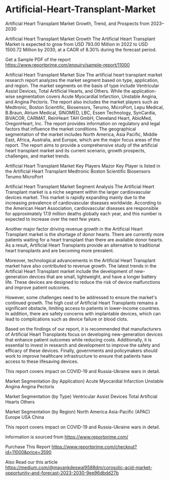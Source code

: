 # Artificial-Heart-Transplant-Market
Artificial Heart Transplant Market Growth, Trend, and Prospects from 2023–2030

Artificial Heart Transplant Market Growth
The Artificial Heart Transplant Market is expected to grow from USD 793.00 Million in 2022 to USD 1500.72 Million by 2030, at a CAGR of 8.30% during the forecast period.

Get a Sample PDF of the report https://www.reportprime.com/enquiry/sample-report/11000

Artificial Heart Transplant Market Size
The artificial heart transplant market research report analyzes the market segment based on type, application, and region. The market segments on the basis of type include Ventricular Assist Devices, Total Artificial Hearts, and Others. While the application-wise segmentation covers Acute Myocardial Infarction, Unstable Angina, and Angina Pectoris. The report also includes the market players such as Medtronic, Boston Scientific, Biosensors, Terumo, MicroPort, Lepu Medical, B.Braun, Atrium Medical, SINOMED, LBC, Essen Technology, SynCardia, BiVACOR, CARMAT, ReinHeart TAH GmbH, Cleveland Heart, AbioMed, OregonHeart, Inc. The report provides information on regulatory and legal factors that influence the market conditions. The geographical segmentation of the market includes North America, Asia Pacific, Middle East, Africa, Australia, and Europe, which are the major focus areas of the report. The report aims to provide a comprehensive study of the artificial heart transplant market and its current scenario, growth prospects, challenges, and market trends.

Artificial Heart Transplant Market Key Players
Mazor Key Player is listed in the Artificial Heart Transplant 
Medtronic
Boston Scientific
Biosensors
Terumo
MicroPort

Artificial Heart Transplant Market Segment Analysis
The Artificial Heart Transplant market is a niche segment within the larger cardiovascular devices market. This market is rapidly expanding mainly due to the increasing prevalence of cardiovascular diseases worldwide. According to the American Heart Association, cardiovascular diseases are responsible for approximately 17.9 million deaths globally each year, and this number is expected to increase over the next few years.

Another major factor driving revenue growth in the Artificial Heart Transplant market is the shortage of donor hearts. There are currently more patients waiting for a heart transplant than there are available donor hearts. As a result, Artificial Heart Transplants provide an alternative to traditional heart transplants and are becoming more prevalent.

Moreover, technological advancements in the Artificial Heart Transplant market have also contributed to revenue growth. The latest trends in the Artificial Heart Transplant market include the development of new-generation devices that are small, lightweight, and have a longer battery life. These devices are designed to reduce the risk of device malfunctions and improve patient outcomes.

However, some challenges need to be addressed to ensure the market's continued growth. The high cost of Artificial Heart Transplants remains a significant obstacle, limiting access to patients in lower-income countries. In addition, there are safety concerns with implantable devices, which can lead to complications such as device failure or blood clots.

Based on the findings of our report, it is recommended that manufacturers of Artificial Heart Transplants focus on developing new-generation devices that enhance patient outcomes while reducing costs. Additionally, it is essential to invest in research and development to improve the safety and efficacy of these devices. Finally, governments and policymakers should work to improve healthcare infrastructure to ensure that patients have access to these lifesaving devices.

This report covers impact on COVID-19 and Russia-Ukraine wars in detail.

Market Segmentation (by Application)
Acute Myocardial Infarction
Unstable Angina
Angina Pectoris

Market Segmentation (by Type)
Ventricular Assist Devices
Total Artificial Hearts
Others

Market Segmentation (by Region)
North America
Asia-Pacific (APAC)
Europe
USA
China

This report covers impact on COVID-19 and Russia-Ukraine wars in detail.

Information is sourced from https://www.reportprime.com/

Purchase This Report
https://www.reportprime.com/checkout?id=11000&price=3590

Also Read our this article
https://medium.com/@mayankdeswal9588dm/corosolic-acid-market-opportunity-and-forecast-2023-2030-9ee96dbdd27b
